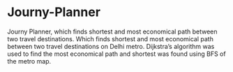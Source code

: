 # Journy-Planner
Journy Planner, which finds shortest and most economical path between two travel destinations.
Which finds shortest and most economical path between two travel destinations on Delhi metro. Dijkstra’s algorithm was used to find the most economical path and shortest was found using BFS of the metro map.
